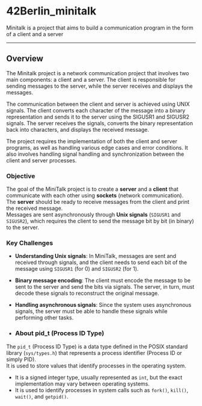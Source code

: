 # 42Berlin_minitalk
Minitalk is a project that aims to build a communication program in the form of a client and a server

---
<h2>Overview</h2>

The Minitalk project is a network communication project that involves two main components: a client and a server. The client is responsible for sending messages to the server, while the server receives and displays the messages.

The communication between the client and server is achieved using UNIX signals. The client converts each character of the message into a binary representation and sends it to the server using the SIGUSR1 and SIGUSR2 signals. The server receives the signals, converts the binary representation back into characters, and displays the received message.

The project requires the implementation of both the client and server programs, as well as handling various edge cases and error conditions. It also involves handling signal handling and synchronization between the client and server processes.

### Objective
The goal of the MiniTalk project is to create a **server** and a **client** that communicate with each other using **sockets** (network communication).  
The **server** should be ready to receive messages from the client and print the received message.  
Messages are sent asynchronously through **Unix signals** (`SIGUSR1` and `SIGUSR2`), which requires the client to send the message bit by bit (in binary) to the server.

### Key Challenges
- **Understanding Unix signals**: In MiniTalk, messages are sent and received through signals, and the client needs to send each bit of the message using `SIGUSR1` (for 0) and `SIGUSR2` (for 1).
  
- **Binary message encoding**: The client must encode the message to be sent to the server and send the bits via signals. The server, in turn, must decode these signals to reconstruct the original message.
  
- **Handling asynchronous signals**: Since the system uses asynchronous signals, the server must be able to handle these signals while performing other tasks.

- ### About pid_t (Process ID Type)

The `pid_t` (Process ID Type) is a data type defined in the POSIX standard library (`sys/types.h`) that represents a process identifier (Process ID or simply PID).  
It is used to store values that identify processes in the operating system.

- It is a signed integer type, usually represented as `int`, but the exact implementation may vary between operating systems.
- It is used to identify processes in system calls such as `fork()`, `kill()`, `wait()`, and `getpid()`.

